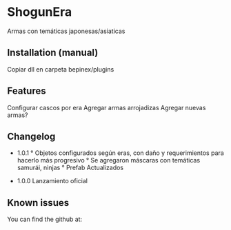 ﻿# ShogunEra
Armas con temáticas japonesas/asiaticas

## Installation (manual)
Copiar dll en carpeta bepinex/plugins

## Features
Configurar cascos por era
Agregar armas arrojadizas 
Agregar nuevas armas?

## Changelog
-    1.0.1 ° Objetos configurados según eras, con daño y requerimientos para hacerlo más progresivo
	       ° Se agregaron máscaras con temáticas samurái, ninjas
	       ° Prefab Actualizados
	
-    1.0.0 Lanzamiento oficial 

## Known issues
You can find the github at:

